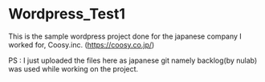 # Wordpress_Test1

This is the sample wordpress project done for the japanese company I worked for, Coosy.inc. (https://coosy.co.jp/)

PS : I just uploaded the files here as japanese git namely backlog(by nulab) was used while working on the project.
